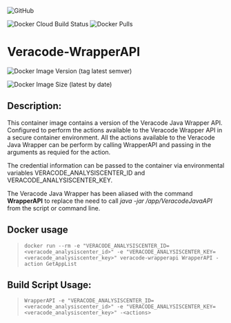 

![GitHub](https://img.shields.io/github/license/dennismedeiros/veracode-wrapperapi-container?style=plastic)

![Docker Cloud Build Status](https://img.shields.io/docker/cloud/build/dennismedeiros/veracode-wrapperapi)
![Docker Pulls](https://img.shields.io/docker/pulls/dennismedeiros/veracode-wrapperapi)

# Veracode-WrapperAPI

![Docker Image Version (tag latest semver)](https://img.shields.io/docker/v/dennismedeiros/veracode-wrapperapi/latest)

![Docker Image Size (latest by date)](https://img.shields.io/docker/image-size/dennismedeiros/veracode-wrapperapi)


## Description: 
This container image contains a version of the Veracode Java Wrapper API. Configured to perform the actions available to the Veracode Wrapper API in a secure container environment. All the actions available to the Veracode Java Wrapper can be perform by calling WrapperAPI and passing in the arguments as requied for the action. 

The credential information can be passed to the container via environmental variables VERACODE_ANALYSISCENTER_ID and VERACODE_ANALYSISCENTER_KEY. 

The Veracode Java Wrapper has been aliased with the command **WrapperAPI** to replace the need to call *java -jar /app/VeracodeJavaAPI* from the script or command line.

## Docker usage
> `docker run --rm -e "VERACODE_ANALYSISCENTER_ID=<veracode_analysiscenter_id>" -e "VERACODE_ANALYSISCENTER_KEY=<veracode_analysiscenter_key>" veracode-wrapperapi WrapperAPI -action GetAppList`


## Build Script Usage: 
> `WrapperAPI -e "VERACODE_ANALYSISCENTER_ID=<veracode_analysiscenter_id>" -e "VERACODE_ANALYSISCENTER_KEY=<veracode_analysiscenter_key>" -<actions>`


